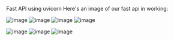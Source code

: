 Fast API using uvicorn
Here's an image of our fast api in working:

![image](https://user-images.githubusercontent.com/69692410/223128291-7d35b7a5-9131-4e34-be95-bfa4471af925.png)
![image](https://user-images.githubusercontent.com/69692410/223127979-d7ddb5b0-c4e7-4343-aa46-a708646fae32.png)
![image](https://user-images.githubusercontent.com/69692410/223127372-2e922222-2f7f-4f57-a666-5e80c24d591d.png)
![image](https://user-images.githubusercontent.com/69692410/223127808-731405e6-77b6-4554-8a73-d2443c94eeed.png)

![image](https://user-images.githubusercontent.com/69692410/226317473-05ba876f-89a6-435b-b70b-75bf76b02de2.png)
![image](https://user-images.githubusercontent.com/69692410/226318496-1d9c84e0-0640-4ff9-ba55-d62499e10453.png)
![image](https://user-images.githubusercontent.com/69692410/226318890-53e46b66-4814-4577-8134-3ba5f492bffb.png)







